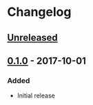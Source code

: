 # Changelog

## [Unreleased][]

[Unreleased]: https://github.com/chaostoolkit/chaostoolkit/compare/0.1.0...HEAD

## [0.1.0][] - 2017-10-01

[0.1.0]: https://github.com/chaostoolkit/chaostoolkit/tree/0.1.0

### Added

-   Initial release